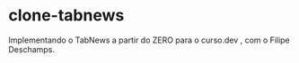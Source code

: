 # clone-tabnews

Implementando o TabNews a partir do ZERO para o curso.dev , com o Filipe Deschamps.
